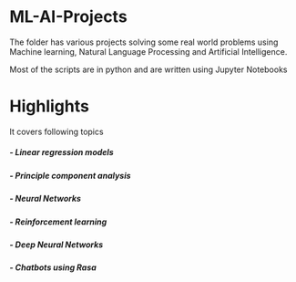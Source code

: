 # ML-AI-Projects

The folder has various projects solving some real world problems using Machine learning, Natural Language Processing and Artificial Intelligence. 

Most of the scripts are in python and are written using Jupyter Notebooks

# Highlights

It covers following topics 

##### - Linear regression models

##### - Principle component analysis

##### - Neural Networks

##### - Reinforcement learning

##### - Deep Neural Networks

##### - Chatbots using Rasa
